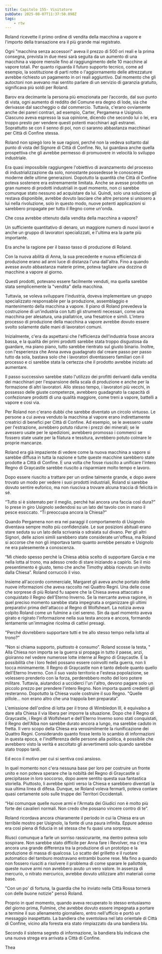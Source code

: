 ```yaml
---
title: Capitolo 155- Visitatore
pubDate: 2025-08-07T11:37:50.898Z
tags:
    - rtw
---
```



Roland ricevette il primo ordine di vendita della macchina a vapore e l'importo della transazione era il più grande mai registrato.


Ogni "macchina senza accessori" aveva il prezzo di 500 ori reali e la prima consegna, prevista in due mesi sarà seguita da un aumento di una macchina a vapore mensile fino al raggiungimento delle 10 macchine al vapore totali. Per quanto riguarda il futuro supporto tecnico, come ad esempio, la sostituzione di parti rotte o l'aggiornamento delle attrezzature avrebbe richiesto un pagamento in ori reali aggiuntivo. Dal momento che gli autoctoni non avevano mai sentito parlare di un servizio di garanzia gratuito, significava più soldi per Roland.


Barov era decimante la persona più emozionata per l’accordo, dal suo punto di vista, ogni aumento di reddito del Comune era degno di lode, sia che derivasse dal saccheggio o dal commercio. Tuttavia, c'erano ovviamente anche dei pareri contrari, ad esempio, Carter, Pergamena e Usignolo. Ciascuno aveva espresso la sua opinione, dicendo che secondo lui o lei, era troppo presto per vendere questi potenti macchinari agli estranei. Soprattutto se con il senno di poi, non ci saranno abbastanza macchinari per Città di Confine stessa.


Roland non spiegò loro le sue ragioni, perché non la vedeva soltanto dal punto di vista del Signore di Città di Confine. No, lui guardava anche quella prospettiva che gli avrebbe permesso di promuovere in velocità lo sviluppo industriale.


Era quasi impossibile raggiungere l'obiettivo di avanzamento del processo di industrializzazione da solo, nonostante possedesse le conoscenze moderne delle ultime generazioni.  Dopotutto la quantità che Città di Confine poteva sostenere era estremamente limitata. Anche se avesse prodotto un gran numero di prodotti industriali in quel momento, non ci sarebbe comunque stato nessuno ad acquistare da lui. Quindi, solo una soluzione gli restava disponibile, avrebbe dovuto lasciare che altre persone si unissero a lui nella rivoluzione, solo in questo modo, nuove potenti applicazioni si sarebbero propagate per tutto il Regno come un'onda.


Che cosa avrebbe ottenuto dalla vendita della macchina a vapore?


Un sufficiente quantitativo di denaro, un maggiore numero di nuovi lavori e anche un gruppo di lavoratori specializzati, e l'ultima era la parte più importante.


Era anche la ragione per il basso tasso di produzione di Roland.


Con la nuova abilità di Anna, la sua precedente e nuova efficienza di produzione erano ad anni luce di distanza l'una dall'altra. Fino a quando avesse avuto abbastanza materie prime, poteva tagliare una dozzina di macchine a vapore al giorno.


Questi prodotti, potevano essere facilmente venduti, ma quella sarebbe stata semplicemente la "vendita" della macchina.


Tuttavia, se voleva sviluppare l'industria, doveva implementare un gruppo specializzato responsabile per la produzione, assemblaggio e mantenimento della macchina a vapore. Il piano di Roland prevedeva la costruzione di un'industria con tutti gli strumenti necessari, come una macchina per alesatura, una piallatrice, una fresatrice e simili. L'intero processo di produzione della macchina a vapore avrebbe dovuto essere svolto solamente dalle mani di lavoratori comuni.


Inizialmente, c'era da aspettarsi che l'efficienza dell'industria fosse ancora bassa, e la qualità dei primi prodotti sarebbe stata troppo disgustosa da guardare, ma piano piano, tutto sarebbe rientrato sul giusto binario. Inoltre, con l'esperienza che Anna aveva guadagnato dal creare passo per passo tutto da sola, bastava solo che i lavoratori diventassero familiari con il processo e ci sarebbe stata la certezza che il prodotto avrebbe iniziato ad aumentare.


Il passo successivo sarebbe stato l'utilizzo dei profitti derivanti dalla vendita dei macchinari per l'espansione della scala di produzione e anche per la formazione di altri lavoratori. Allo stesso tempo, i lavoratori più vecchi, in possesso delle giuste competenze, avrebbero guadagnato la capacità di confezionare prodotti di una qualità maggiore, come treni a vapore, battelli a vapore e così via.


Per Roland non c'erano dubbi che sarebbe diventato un circolo virtuoso. Le persone a cui aveva venduto la macchina al vapore erano indirettamente creatrici di benefici per Città di Confine. Ad esempio, se le avessero usate per l'estrazione, avrebbero potuto ridurre i prezzi dei minerali; se le avessero usate per le spedizioni, avrebbero promosso i commerci se fossero state usate per la filatura e tessitura, avrebbero potuto colmare le proprie mancanze.


Roland era già impaziente di vedere come la nuova macchina a vapore si sarebbe diffusa in tutta la nazione e tutte queste macchine sarebbero state prodotte a Città di Confine. E una volta che fosse riuscito a unificare l'intero Regno di Graycastle sarebbe riuscito a risparmiare molto tempo e lavoro.


Dopo essere riuscito a trattare per un ordine talmente grande, e dopo avere trovato un modo per vedere i suoi prodotti industriali, Roland si sarebbe dovuto sentire euforico, ma non riusciva a trovare alcuna traccia di felicità in sé.


“Tutto si è sistemato per il meglio, perché hai ancora una faccia così dura?” lo prese in giro Usignolo sedendosi su un lato del tavolo con in mano il pesce essiccato. “Ti preoccupa ancora la Chiesa?”


Quando Pergamena non era nei paraggi il comportamento di Usignolo diventava sempre molto più confidenziale. Le sue posizioni abituali erano stare seduta su un lato della scrivania o sdraiata sul divano. Per gli altri Signori, delle azioni simili sarebbero state considerate un'offesa, ma Roland si accorse che non gli importava tanto quanto avrebbe pensato e Usignolo ne era palesemente a conoscenza.


“Mi chiedo spesso perché la Chiesa abbia scelto di supportare Garcia e me nella lotta al trono, ma adesso credo di stare iniziando a capirlo. Se il mio presentimento è giusto, temo che anche Timothy abbia ricevuto un invito dalla Chiesa”.  Roland corrucciò il viso.


Insieme all'accordo commerciale, Margaret gli aveva anche portato delle nuove informazioni che aveva raccolto nei Quattro Regni. Una delle cose che sorprese di più Roland fu sapere che la Chiesa aveva attaccato e conquistato il Regno dell'Eterno Inverno. Se la mercante aveva ragione, in quel preciso momento sarebbe stata impegnata a organizzare gli ultimi preparativi prima dell'attacco al Regno di Wolfsheart. La notizia aveva colpito Roland come un fulmine a ciel sereno. Sin da quel momento aveva girato e rigirato l'informazione nella sua testa ancora e ancora, formando lentamente un'immagine ricolma di cattivi presagi.


"Perché dovrebbero supportare tutti e tre allo stesso tempo nella lotta al trono?”


“Non si chiama supporto, piuttosto è consumo”. Roland scosse la testa, " Alla Chiesa non importa se la guerra si propaga in tutto il paese, anzi, gioiranno nel vedere numerose lotte interne al Regno di Graycastle. E la possibilità che i loro fedeli possano essere coinvolti nella guerra, non li tocca minimamente. Il Regno di Graycastle non è tanto debole quanto quello dell'Eterno Inverno. Con il suo vasto territorio e l'estesa popolazione, se volessero prenderlo con la forza, perderebbero molto del loro potere militare. Tuttavia, aiutandoci a ucciderci l'un l'altro, devono pagare solo un piccolo prezzo per prendere l'intero Regno. Non importa quanti credenti gli resteranno. Dopotutto la Chiesa vuole costruire il suo Regno. "Quelle pillole… non erano altro che una trappola ben preparata”.


L'emissione dell'ordine di lotta per il trono di Wimbledon III, è equivalso a dare alla Chiesa il via libera per imporre la situazione. Dopo che il Regno di Graycastle, i Regni di Wolfsheart e dell'Eterno Inverno sono stati conquistati, il Regno dell'Alba non sarebbe durato ancora a lungo, ma sarebbe caduto in fretta. Il vero scopo della Chiesa era verosimilmente la riunificazione dei Quattro Regni. Considerando quanto fosse lento lo scambio di informazioni in questa epoca, e l'indifferenza delle persone alla politica, è possibile che avrebbero visto la verità e ascoltato gli avvertimenti solo quando sarebbe stato troppo tardi.


Ed ecco il motivo per cui si sentiva così ansioso.


In quel momento non c'era nessuna base per loro per costruire un fronte unito e non poteva sperare che la nobiltà del Regno di Graycastle si precipitasse in loro soccorso, dopo avere sentito questa sua fantastica storiella. Piuttosto, li avrebbe spinti verso la Chiesa e sarebbero diventati la sua ultima linea di difesa. Dunque, se Roland voleva fermarli, poteva contare quasi certamente solo sulle truppe dei Territori Occidentali.


“Hai comunque quelle nuove armi e l'Armata dei Giudici non è molto più forte dei cavalieri normali. Non credo che possano vincere contro di te”.


Roland ricordava ancora chiaramente il periodo in cui la Chiesa era un terribile mostro per Usignolo, la fonte di una paura infinita. Eppure adesso era così piena di fiducia in sé stessa che fu quasi una sorpresa.


Riuscì comunque a farle un sorriso rassicurante, ma dentro poteva solo sospirare. Non sarebbe stato difficile per Anna fare i Revolver, ma c'era ancora una grande differenza tra la produzione di un prototipo e la produzione di massa di qualcosa. Lo scatto del grilletto e il ruotare automatico del tamburo mostravano entrambi buone rese. Ma fino a quando non fossero riusciti a risolvere il problema di come sparare le pallottole, queste nuove armi non avrebbero avuto un vero valore. In assenza di mercurio, o nitrato mercurico, avrebbe dovuto utilizzare altri materiali come base.


"Con un po' di fortuna, la guardia che ho inviato nella Città Rossa tornerà con delle buone notizie" pensò Roland.


Proprio in quel momento,  quando aveva recuperato lo stesso entusiasmo del giorno prima, Fulmine, che avrebbe dovuto essere impegnata a portare a termine il suo allenamento giornaliero, entro nell'ufficio e portò un messaggio inaspettato. La bandiera che sventolava nel lato orientale di Città di Confine, vicino alla foresta era stato rimpiazzato da una bandiera blu.


Secondo il sistema segreto di informazione, la bandiera blu indicava che una nuova strega era arrivata a Città di Confine.






Thea 
                                


                                



